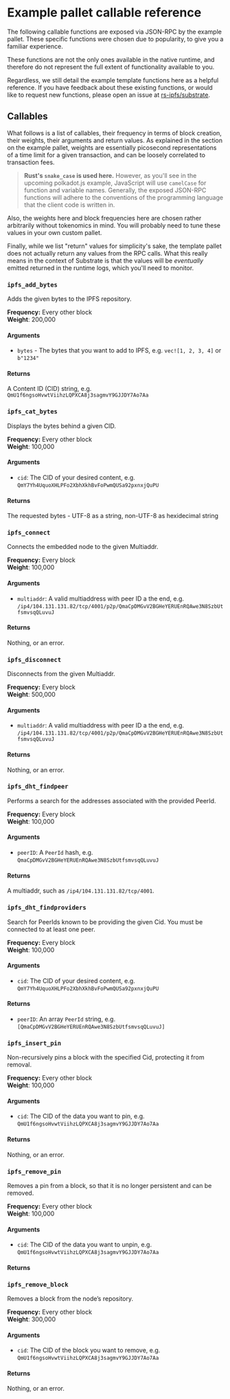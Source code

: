# Example pallet callable reference

The following callable functions are exposed via JSON-RPC by the example pallet.
These specific functions were chosen due to popularity, to give you a familiar experience.

These functions are not the only ones available in the native runtime, and therefore
do not represent the full extent of functionality available to you.

Regardless, we still detail the example template functions here as a helpful reference. If you have
feedback about these existing functions, or would like to request new functions, please open an issue
at [rs-ipfs/substrate].

[rs-ipfs/substrate]: https://github.com/rs-ipfs/substrate

## Callables

What follows is a list of callables, their frequency in terms of block creation, their weights,
their arguments and return values. As explained in the section on the example pallet,
weights are essentially picosecond representations of a time limit for a given transaction,
and can be loosely correlated to transaction fees.

> **Rust's `snake_case` is used here.** However, as you'll see in the upcoming polkadot.js example,
JavaScript will use `camelCase` for function and variable names. Generally, the exposed JSON-RPC
functions will adhere to the conventions of the programming language that the client code is
written in.

Also, the weights here and block frequencies here are chosen rather arbitrarily without tokenomics
in mind. You will probably need to tune these values in your own custom pallet.

Finally, while we list "return" values for simplicity's sake, the template pallet does not actually
return any values from the RPC calls. What this really means in the context of Substrate is that the
values will be _eventually_ emitted returned in the runtime logs, which you'll need to monitor.

### `ipfs_add_bytes`

Adds the given bytes to the IPFS repository.

**Frequency:** Every other block<br />
**Weight**: 200,000<br />

#### Arguments

- `bytes` - The bytes that you want to add to IPFS, e.g. `vec![1, 2, 3, 4]` or `b"1234"`

#### Returns

A Content ID (CID) string, e.g. `QmU1f6ngsoHvwtViihzLQPXCA8j3sagmvY9GJJDY7Ao7Aa`

### `ipfs_cat_bytes`

Displays the bytes behind a given CID.

**Frequency:** Every other block<br />
**Weight**: 100,000

#### Arguments

- `cid`: The CID of your desired content, e.g. `QmY7Yh4UquoXHLPFo2XbhXkhBvFoPwmQUSa92pxnxjQuPU`

#### Returns

The requested bytes - UTF-8 as a string, non-UTF-8 as hexidecimal string

### `ipfs_connect`

Connects the embedded node to the given Multiaddr.

**Frequency:** Every block<br />
**Weight**: 100,000

#### Arguments

- `multiaddr`: A valid multiaddress with peer ID a the end, e.g. `/ip4/104.131.131.82/tcp/4001/p2p/QmaCpDMGvV2BGHeYERUEnRQAwe3N8SzbUtfsmvsqQLuvuJ`

#### Returns

Nothing, or an error.

### `ipfs_disconnect`

Disconnects from the given Multiaddr.

**Frequency:** Every block<br />
**Weight**: 500,000

#### Arguments

- `multiaddr`: A valid multiaddress with peer ID a the end, e.g. `/ip4/104.131.131.82/tcp/4001/p2p/QmaCpDMGvV2BGHeYERUEnRQAwe3N8SzbUtfsmvsqQLuvuJ`

#### Returns

Nothing, or an error.

### `ipfs_dht_findpeer`

Performs a search for the addresses associated with the provided PeerId.

**Frequency:** Every block<br />
**Weight**: 100,000

#### Arguments

- `peerID`: A `PeerId` hash, e.g. `QmaCpDMGvV2BGHeYERUEnRQAwe3N8SzbUtfsmvsqQLuvuJ`

#### Returns

A multiaddr, such as `/ip4/104.131.131.82/tcp/4001`.

### `ipfs_dht_findproviders`

Search for PeerIds known to be providing the given Cid. You must be connected to at least one peer.

**Frequency:** Every block<br />
**Weight**: 100,000

#### Arguments

- `cid`: The CID of your desired content, e.g. `QmY7Yh4UquoXHLPFo2XbhXkhBvFoPwmQUSa92pxnxjQuPU`

#### Returns

- `peerID`: An array `PeerId` string, e.g. `[QmaCpDMGvV2BGHeYERUEnRQAwe3N8SzbUtfsmvsqQLuvuJ]`

### `ipfs_insert_pin`

Non-recursively pins a block with the specified Cid, protecting it from removal.

**Frequency:** Every other block<br />
**Weight**: 100,000

#### Arguments

- `cid`: The CID of the data you want to pin, e.g. `QmU1f6ngsoHvwtViihzLQPXCA8j3sagmvY9GJJDY7Ao7Aa`

#### Returns

Nothing, or an error.

### `ipfs_remove_pin`

Removes a pin from a block, so that it is no longer persistent and can be removed.

**Frequency:** Every other block<br />
**Weight**: 100,000

#### Arguments

- `cid`: The CID of the data you want to unpin, e.g. `QmU1f6ngsoHvwtViihzLQPXCA8j3sagmvY9GJJDY7Ao7Aa`

#### Returns

### `ipfs_remove_block`

Removes a block from the node’s repository.

**Frequency:** Every other block<br />
**Weight**: 300,000

#### Arguments

- `cid`: The CID of the block you want to remove, e.g. `QmU1f6ngsoHvwtViihzLQPXCA8j3sagmvY9GJJDY7Ao7Aa`

#### Returns

Nothing, or an error.

